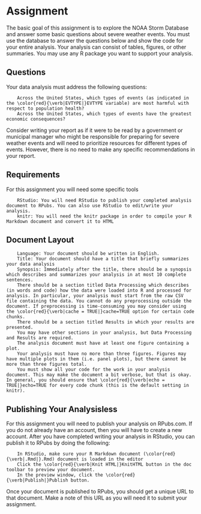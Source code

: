 # Assignment
The basic goal of this assignment is to explore the NOAA Storm Database and answer some basic questions about severe weather events. You must use the database to answer the questions below and show the code for your entire analysis. Your analysis can consist of tables, figures, or other summaries. You may use any R package you want to support your analysis.

## Questions
Your data analysis must address the following questions:

        Across the United States, which types of events (as indicated in the \color{red}{\verb|EVTYPE|}EVTYPE variable) are most harmful with respect to population health?
        Across the United States, which types of events have the greatest economic consequences?

Consider writing your report as if it were to be read by a government or municipal manager who might be responsible for preparing for severe weather events and will need to prioritize resources for different types of events. However, there is no need to make any specific recommendations in your report.

## Requirements
For this assignment you will need some specific tools

        RStudio: You will need RStudio to publish your completed analysis document to RPubs. You can also use RStudio to edit/write your analysis.
        knitr: You will need the knitr package in order to compile your R Markdown document and convert it to HTML

## Document Layout
        Language: Your document should be written in English.
        Title: Your document should have a title that briefly summarizes your data analysis
        Synopsis: Immediately after the title, there should be a synopsis which describes and summarizes your analysis in at most 10 complete sentences.
        There should be a section titled Data Processing which describes (in words and code) how the data were loaded into R and processed for analysis. In particular, your analysis must start from the raw CSV file containing the data. You cannot do any preprocessing outside the document. If preprocessing is time-consuming you may consider using the \color{red}{\verb|cache = TRUE|}cache=TRUE option for certain code chunks.
        There should be a section titled Results in which your results are presented.
        You may have other sections in your analysis, but Data Processing and Results are required.
        The analysis document must have at least one figure containing a plot.
        Your analysis must have no more than three figures. Figures may have multiple plots in them (i.e. panel plots), but there cannot be more than three figures total.
        You must show all your code for the work in your analysis document. This may make the document a bit verbose, but that is okay. In general, you should ensure that \color{red}{\verb|echo = TRUE|}echo=TRUE for every code chunk (this is the default setting in knitr).

##  Publishing Your Analysisless 
For this assignment you will need to publish your analysis on RPubs.com. If you do not already have an account, then you will have to create a new account. After you have completed writing your analysis in RStudio, you can publish it to RPubs by doing the following:

        In RStudio, make sure your R Markdown document (\color{red}{\verb|.Rmd|}.Rmd) document is loaded in the editor
        Click the \color{red}{\verb|Knit HTML|}KnitHTML button in the doc toolbar to preview your document.
        In the preview window, click the \color{red}{\verb|Publish|}Publish button.
        
Once your document is published to RPubs, you should get a unique URL to that document. Make a note of this URL as you will need it to submit your assignment.
